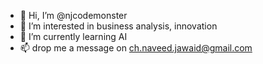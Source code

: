 - 👋 Hi, I’m @njcodemonster
- 👀 I’m interested in business analysis, innovation
- 🌱 I’m currently learning AI
- 📫 drop me a message on ch.naveed.jawaid@gmail.com

<!---
njcodemonster/njcodemonster is a ✨ special ✨ repository because its `README.md` (this file) appears on your GitHub profile.
You can click the Preview link to take a look at your changes.
--->
